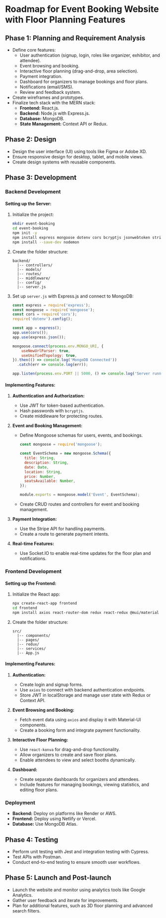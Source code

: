 # Roadmap for Event Booking Website with Floor Planning Features

## Phase 1: Planning and Requirement Analysis
- Define core features:
  - User authentication (signup, login, roles like organizer, exhibitor, and attendee).
  - Event browsing and booking.
  - Interactive floor planning (drag-and-drop, area selection).
  - Payment integration.
  - Dashboard for organizers to manage bookings and floor plans.
  - Notifications (email/SMS).
  - Review and feedback system.
- Create wireframes and prototypes.
- Finalize tech stack with the MERN stack:
  - **Frontend:** React.js.
  - **Backend:** Node.js with Express.js.
  - **Database:** MongoDB.
  - **State Management:** Context API or Redux.

## Phase 2: Design
- Design the user interface (UI) using tools like Figma or Adobe XD.
- Ensure responsive design for desktop, tablet, and mobile views.
- Create design systems with reusable components.

## Phase 3: Development

### Backend Development
#### Setting up the Server:
1. Initialize the project:
   ```bash
   mkdir event-booking
   cd event-booking
   npm init -y
   npm install express mongoose dotenv cors bcryptjs jsonwebtoken stripe
   npm install --save-dev nodemon
   ```
2. Create the folder structure:
   ```
   backend/
     |-- controllers/
     |-- models/
     |-- routes/
     |-- middleware/
     |-- config/
     |-- server.js
   ```
3. Set up `server.js` with Express.js and connect to MongoDB:
   ```javascript
   const express = require('express');
   const mongoose = require('mongoose');
   const cors = require('cors');
   require('dotenv').config();

   const app = express();
   app.use(cors());
   app.use(express.json());

   mongoose.connect(process.env.MONGO_URI, {
       useNewUrlParser: true,
       useUnifiedTopology: true,
   }).then(() => console.log('MongoDB Connected'))
     .catch(err => console.log(err));

   app.listen(process.env.PORT || 5000, () => console.log('Server running...'));
   ```

#### Implementing Features:
1. **Authentication and Authorization:**
   - Use JWT for token-based authentication.
   - Hash passwords with `bcryptjs`.
   - Create middleware for protecting routes.

2. **Event and Booking Management:**
   - Define Mongoose schemas for users, events, and bookings.
     ```javascript
     const mongoose = require('mongoose');

     const EventSchema = new mongoose.Schema({
       title: String,
       description: String,
       date: Date,
       location: String,
       price: Number,
       seatsAvailable: Number,
     });

     module.exports = mongoose.model('Event', EventSchema);
     ```
   - Create CRUD routes and controllers for event and booking management.

3. **Payment Integration:**
   - Use the Stripe API for handling payments.
   - Create a route to generate payment intents.

4. **Real-time Features:**
   - Use Socket.IO to enable real-time updates for the floor plan and notifications.

### Frontend Development
#### Setting up the Frontend:
1. Initialize the React app:
   ```bash
   npx create-react-app frontend
   cd frontend
   npm install axios react-router-dom redux react-redux @mui/material
   ```
2. Create the folder structure:
   ```
   src/
     |-- components/
     |-- pages/
     |-- redux/
     |-- services/
     |-- App.js
   ```

#### Implementing Features:
1. **Authentication:**
   - Create login and signup forms.
   - Use `axios` to connect with backend authentication endpoints.
   - Store JWT in localStorage and manage user state with Redux or Context API.

2. **Event Browsing and Booking:**
   - Fetch event data using `axios` and display it with Material-UI components.
   - Create a booking form and integrate payment functionality.

3. **Interactive Floor Planning:**
   - Use `react-konva` for drag-and-drop functionality.
   - Allow organizers to create and save floor plans.
   - Enable attendees to view and select booths dynamically.

4. **Dashboard:**
   - Create separate dashboards for organizers and attendees.
   - Include features for managing bookings, viewing statistics, and editing floor plans.

### Deployment
- **Backend:** Deploy on platforms like Render or AWS.
- **Frontend:** Deploy using Netlify or Vercel.
- **Database:** Use MongoDB Atlas.

## Phase 4: Testing
- Perform unit testing with Jest and integration testing with Cypress.
- Test APIs with Postman.
- Conduct end-to-end testing to ensure smooth user workflows.

## Phase 5: Launch and Post-launch
- Launch the website and monitor using analytics tools like Google Analytics.
- Gather user feedback and iterate for improvements.
- Plan for additional features, such as 3D floor planning and advanced search filters.

